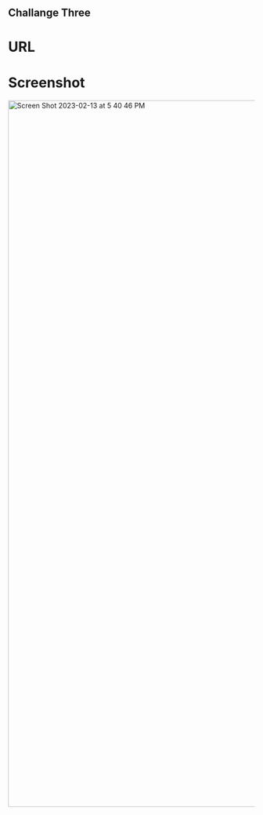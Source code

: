 ## Challange Three 


# URL 

# Screenshot 

<img width="1440" alt="Screen Shot 2023-02-13 at 5 40 46 PM" src="https://user-images.githubusercontent.com/121900511/218608401-595d486f-047f-4486-b964-c8ab7f87c26f.png">
